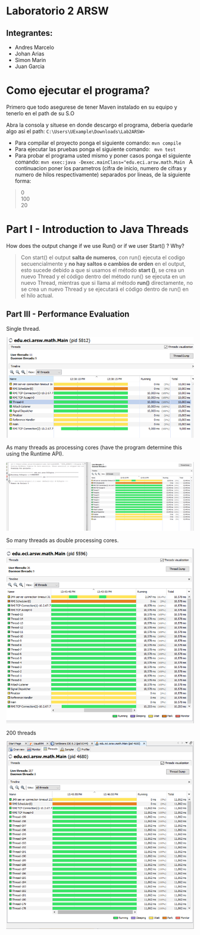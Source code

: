 # Laboratorio 2 ARSW
## Integrantes:
- Andres Marcelo 
- Johan Arias
- Simon Marin
- Juan Garcia
# Como ejecutar el programa?
Primero que todo asegurese de tener Maven instalado en su equipo y tenerlo en el path de su S.O

Abra la consola y situese en donde descargo el programa, deberia quedarle algo asi el path: ``C:\Users\UExample\Downloads\Lab2ARSW>``

- Para compilar el proyecto ponga el siguiente comando: ``mvn compile``
- Para ejecutar las pruebas ponga el siguiente comando: `` mvn test``
- Para probar el programa usted mismo y poner casos ponga el siguiente comando:
``mvn exec:java -Dexec.mainClass="edu.eci.arsw.math.Main
``
A continuacion poner los parametros (cifra de inicio, numero de cifras y numero de hilos respectivamente) separados por lineas, de la siguiente forma:
> 0  
> 100  
> 20  


# Part I - Introduction to Java Threads
How does the output change if we use Run() or if we user Start() ? Why?
> Con start() el output **salta de numeros**, con run() ejecuta el codigo secuencialmente y **no hay saltos o cambios de orden** en el output, esto sucede debido a que si usamos el método **start ()**, se crea un nuevo Thread y el código dentro del método run() se ejecuta en un nuevo Thread, mientras que si llama al método **run()** directamente, no se crea un nuevo Thread y se ejecutará el código dentro de run() en el hilo actual.

## Part III - Performance Evaluation

Single thread. 

![1 th](/img/VERDADERO.png)


As many threads as processing cores (have the program determine this using the Runtime API). 

![4 th](/img/VERDADERO2.png)

So many threads as double processing cores. 

![4 th](/img/VERDADERO3.png)


200 threads

![4 th](/img/VERDADERO4.png)


